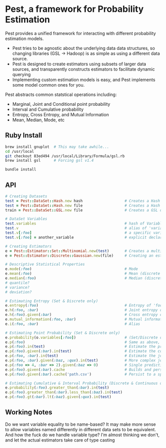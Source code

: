 # Pest, a framework for Probability Estimation

Pest provides a unified framework for interacting with different probability
estimation models.  

* Pest tries to be agnostic about the underlying data data structures, 
so changing libraries (GSL -> Hadoop) is as simple as using a different data source.
* Pest is designed to create estimators using subsets of larger data sources, and
transparently constructs estimators to facilitate dynamic querying
* Implementing custom estimation models is easy, and Pest implements some model
common ones for you.

Pest abstracts common statstical operations including:

* Marginal, Joint and Conditional point probability
* Interval and Cumulative probability
* Entropy, Cross Entropy, and Mutual Information
* Mean, Median, Mode, etc


## Ruby Install

``` sh
brew install gnuplot  # This may take awhile...
cd /usr/local
git checkout 83ed494 /usr/local/Library/Formula/gsl.rb
brew install gsl      # Forcing gsl v1.4

bundle install 
```

## API

``` ruby
# Creating Datasets
test = Pest::DataSet::Hash.new hash                   # Creates a Hash dataset of observations from a hash
test = Pest::DataSet::Hash.new file                   # Creates a Hash dataset of observations from an IO (Marshalled) 
train = Pest::DataSet::GSL.new file                   # Creates a GSL dataset from and IO instance

# DataSet Variables
test.variables                                        # hash of Variable instances detected in observation set
test.v                                                # alias of 'variables'
test.v[:foo]                                          # a specific variable
test.v[:foo] = another_variable                       # explicit declaration

# Creating Estimators
e = Pest::Estimator::Set::Multinomial.new(test)       # Creates a multinomial estimator for set o
e = Pest::Estimator::Discrete::Gaussian.new(file)     # Creating an estimator with the DataSet API

# Descriptive Statistical Properties
e.mode(:foo)                                          # Mode
e.mean(:foo)                                          # Mean (discrete & continuous only)
e.median(:foo)                                        # Median (discrete & continuous only)
# quantile?
# variance?
# deviation?

# Estimating Entropy (Set & Discrete only)
e.entropy(:foo)                                       # Entropy of 'foo'
e.h(:foo, :bar)                                       # Joint entropy of 'foo' AND 'bar'
e.h(:foo).given(:bar)                                 # Cross entropy of 'foo' : 'bar'
e.mutual_information(:foo, :bar)                      # Mutual information of 'foo' and 'bar'
e.i(:foo, :bar)                                       # Alias

# Estimating Point Probability (Set & Discrete only)
e.probability(o.variables[:foo])                      # (Set/Discrete only) Estimate the probability of all values of 'foo'
e.p(:foo)                                             # Same as above, tries to find a variable named 'foo'
e.p(:foo).in(test)                                    # Estimate the probability of values in dataset 'test'
e.p(:foo).given(:bar).in(test)                        # Estimate the conditional foo | bar for the values in 'test'
e.p(:foo, :bar).in(test)                              # Estimate the joint probablity foo AND bar
e.p(:foo, :bar).given(:baz, :qux).in(test)            # More complex joint & conditional probabilities
e.p(:foo => 4, :bar => 2).given(:baz => 0)            # Single prediction (implicitly creates dataset)
e.p(:foo).given(:bar).cache                           # Builds and persists the model for 'foo|bar'
e.p(:foo).given(:bar).cache('path.csv')               # Persist to a specific path (defaults to tmp)

# Estimating Cumulative & Interval Probability (Discrete & Continuous only)
e.probability(:foo).greater_than(:bar).in(test)
e.p(:foo).greater_than(:bar).less_than(:baz).in(test)
e.p(:foo).gt(:bar).lt(:baz).given(:qux).in(test)
```

## Working Notes

Do we want variable equality to be name-based?  It may make more sense to allow
variables named differently in different data sets to be equivalent. And how the
fuck do we handle variable type?  I'm almost thinking we don't, and let the actual
estimators take care of type casting
